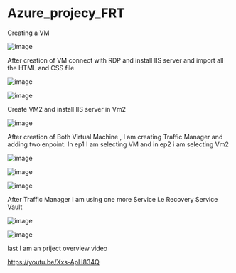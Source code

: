 # Azure_projecy_FRT

Creating a VM

![image](https://github.com/Sanjana-pal/Azure_project_FRT/assets/124695176/8a18d353-b630-4484-bb34-bfd48e422a92)

After creation of VM connect with RDP and install IIS server and import all the HTML and CSS file

![image](https://github.com/Sanjana-pal/Azure_project_FRT/assets/124695176/05d84526-fbf6-4fa5-a8dc-d4eddbbcd705)

![image](https://github.com/Sanjana-pal/Azure_project_FRT/assets/124695176/6cc08617-7b2a-4856-871b-d72dd1251dcf)

Create VM2 and install IIS server in Vm2

![image](https://github.com/Sanjana-pal/Azure_project_FRT/assets/124695176/3583eccb-2f2f-4fc6-b488-5f824766a2e1)

After creation of Both Virtual Machine , I am creating Traffic Manager and adding two enpoint. In ep1 I am selecting VM and in ep2 i am selecting Vm2

![image](https://github.com/Sanjana-pal/Azure_project_FRT/assets/124695176/c14e0d34-bbd4-44fa-b17d-1c5051838380)

![image](https://github.com/Sanjana-pal/Azure_project_FRT/assets/124695176/a0b5985f-58df-42d7-bfd6-07c2aaba1160)

![image](https://github.com/Sanjana-pal/Azure_project_FRT/assets/124695176/35a4c072-77fe-40d6-a2a8-a5121a401298)

 After Traffic Manager I am using one more Service i.e Recovery Service Vault 

 ![image](https://github.com/Sanjana-pal/Azure_project_FRT/assets/124695176/267dd341-760b-4ead-a766-7e0b2bd4a65a)

 ![image](https://github.com/Sanjana-pal/Azure_project_FRT/assets/124695176/7a8130fe-73eb-43a1-82c0-11296b236d75)

 last I am an priject overview video 

 https://youtu.be/Xxs-ApH834Q







